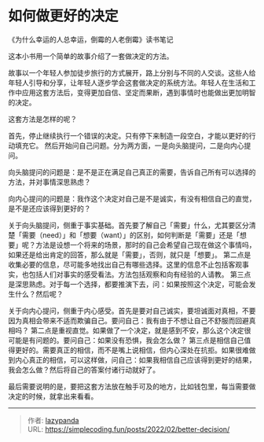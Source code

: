 # 如何做更好的决定


《为什么幸运的人总幸运，倒霉的人老倒霉》读书笔记

这本小书用一个简单的故事介绍了一套做决定的方法。

故事以一个年轻人参加徒步旅行的方式展开，路上分别与不同的人交谈。这些人给年轻人引导和分享，让年轻人逐步学会这套做决定的系统方法。年轻人在生活和工作中应用这套方法后，变得更加自信、坚定而果断，遇到事情时也能做出更加明智的决定。

这套方法是怎样的呢？

首先，停止继续执行一个错误的决定。只有停下来制造一段空白，才能以更好的行动填充它。
然后开始问自己问题。分为两方面，一是向头脑提问，二是向内心提问。

向头脑提问的问题是：是不是正在满足自己真正的需要，告诉自己所有可以选择的方法，并对事情深思熟虑？

向内心提问的问题是：我作这个决定对自己是不是诚实，有没有相信自己的直觉，是不是还应该得到更好的？

关于向头脑提问，侧重于事实基础。首先要了解自己「需要」什么，尤其要区分清楚「需要（need）」和「想要（want）」的区别，如何判断是「需要」还是「想要」呢？方法是设想一个将来的场景，那时的自己会希望自己现在做这个事情吗，如果还是给出肯定的回答，那么就是「需要」，否则，就只是「想要」。
第二点是收集必要的信息，尽可能多地找出自己有哪些选择。这里的信息不止包括客观事实，也包括人们对事实的感受看法。方法包括观察和向有经验的人请教。
第三点是深思熟虑。对于每一个选择，都要推演下去，问：如果按照这个决定，可能会发生什么？然后呢？

关于向内心提问，侧重于内心感受。首先是要对自己诚实，要坦诚面对真相，不要因为真相会带来不适而欺骗自己。要问自己：我有由于不想让自己不舒服而回避真相吗？
第二点是重视直觉。如果做了一个决定，就是感到不安，那么这个决定很可能是有问题的。要问自己：如果没有恐惧，我会怎么做？
第三点是相信自己值得更好的。需要真正的相信，而不是嘴上说相信，但内心深处在抗拒。如果很难做到内心真正的相信，可以这样做，问自己：如果我相信自己应该得到更好的结果，我会怎么做？然后将自己的答案付诸行动就好了。

最后需要说明的是，要把这套方法放在触手可及的地方，比如钱包里，每当需要做决定的时候，就拿出来看看。


---

> 作者: [lazypanda](https://github.com/wanghuibin0)  
> URL: https://simplecoding.fun/posts/2022/02/better-decision/  

